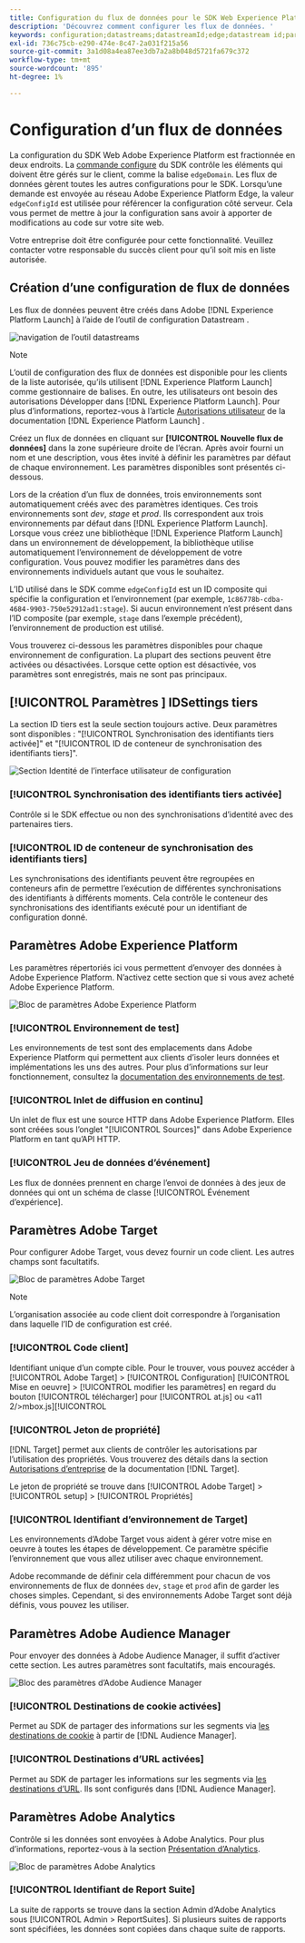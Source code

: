 ```yaml
---
title: Configuration du flux de données pour le SDK Web Experience Platform
description: 'Découvrez comment configurer les flux de données. '
keywords: configuration;datastreams;datastreamId;edge;datastream id;paramètres d’environnement;edgeConfigId;identité;synchronisation des identifiants activée;ID de conteneur de synchronisation;sandbox;flux de données;jeu de données d’événement;cible;code client;jeton de propriété;ID d’environnement cible;destinations de cookie;destinations d’URL;ID de suite de rapports de paramètres Analytics;ID de blocage
exl-id: 736c75cb-e290-474e-8c47-2a031f215a56
source-git-commit: 3a1d08a4ea87ee3db7a2a8b048d5721fa679c372
workflow-type: tm+mt
source-wordcount: '895'
ht-degree: 1%

---
```



# Configuration d’un flux de données

La configuration du SDK Web Adobe Experience Platform est fractionnée en deux endroits. La [commande configure](configuring-the-sdk.md) du SDK contrôle les éléments qui doivent être gérés sur le client, comme la balise `edgeDomain`. Les flux de données gèrent toutes les autres configurations pour le SDK. Lorsqu’une demande est envoyée au réseau Adobe Experience Platform Edge, la valeur `edgeConfigId` est utilisée pour référencer la configuration côté serveur. Cela vous permet de mettre à jour la configuration sans avoir à apporter de modifications au code sur votre site web.

Votre entreprise doit être configurée pour cette fonctionnalité. Veuillez contacter votre responsable du succès client pour qu’il soit mis en liste autorisée.

## Création d’une configuration de flux de données

Les flux de données peuvent être créés dans Adobe [!DNL Experience Platform Launch] à l’aide de l’outil de configuration Datastream .

![navigation de l’outil datastreams](../images/datastreams/config.png)

>[!NOTE]
>
>L’outil de configuration des flux de données est disponible pour les clients de la liste autorisée, qu’ils utilisent [!DNL Experience Platform Launch] comme gestionnaire de balises. En outre, les utilisateurs ont besoin des autorisations Développer dans [!DNL Experience Platform Launch]. Pour plus d’informations, reportez-vous à l’article [Autorisations utilisateur](../../tags/ui/administration/user-permissions.md) de la documentation [!DNL Experience Platform Launch] .

Créez un flux de données en cliquant sur **[!UICONTROL Nouvelle flux de données]** dans la zone supérieure droite de l’écran. Après avoir fourni un nom et une description, vous êtes invité à définir les paramètres par défaut de chaque environnement. Les paramètres disponibles sont présentés ci-dessous.

Lors de la création d’un flux de données, trois environnements sont automatiquement créés avec des paramètres identiques. Ces trois environnements sont *dev*, *stage* et *prod*. Ils correspondent aux trois environnements par défaut dans [!DNL Experience Platform Launch]. Lorsque vous créez une bibliothèque [!DNL Experience Platform Launch] dans un environnement de développement, la bibliothèque utilise automatiquement l’environnement de développement de votre configuration. Vous pouvez modifier les paramètres dans des environnements individuels autant que vous le souhaitez.

L’ID utilisé dans le SDK comme `edgeConfigId` est un ID composite qui spécifie la configuration et l’environnement (par exemple, `1c86778b-cdba-4684-9903-750e52912ad1:stage`). Si aucun environnement n’est présent dans l’ID composite (par exemple, `stage` dans l’exemple précédent), l’environnement de production est utilisé.

Vous trouverez ci-dessous les paramètres disponibles pour chaque environnement de configuration. La plupart des sections peuvent être activées ou désactivées. Lorsque cette option est désactivée, vos paramètres sont enregistrés, mais ne sont pas principaux.

## [!UICONTROL Paramètres ] IDSettings tiers

La section ID tiers est la seule section toujours active. Deux paramètres sont disponibles : &quot;[!UICONTROL Synchronisation des identifiants tiers activée]&quot; et &quot;[!UICONTROL ID de conteneur de synchronisation des identifiants tiers]&quot;.

![Section Identité de l’interface utilisateur de configuration](../images/datastreams/edge_configuration_identity.png)

### [!UICONTROL Synchronisation des identifiants tiers activée]

Contrôle si le SDK effectue ou non des synchronisations d’identité avec des partenaires tiers.

### [!UICONTROL ID de conteneur de synchronisation des identifiants tiers]

Les synchronisations des identifiants peuvent être regroupées en conteneurs afin de permettre l’exécution de différentes synchronisations des identifiants à différents moments. Cela contrôle le conteneur des synchronisations des identifiants exécuté pour un identifiant de configuration donné.

## Paramètres Adobe Experience Platform

Les paramètres répertoriés ici vous permettent d’envoyer des données à Adobe Experience Platform. N’activez cette section que si vous avez acheté Adobe Experience Platform.

![Bloc de paramètres Adobe Experience Platform](../images/datastreams/edge_configuration_aep.png)

### [!UICONTROL Environnement de test]

Les environnements de test sont des emplacements dans Adobe Experience Platform qui permettent aux clients d’isoler leurs données et implémentations les uns des autres. Pour plus d’informations sur leur fonctionnement, consultez la [documentation des environnements de test](../../sandboxes/home.md).

### [!UICONTROL Inlet de diffusion en continu]

Un inlet de flux est une source HTTP dans Adobe Experience Platform. Elles sont créées sous l’onglet &quot;[!UICONTROL Sources]&quot; dans Adobe Experience Platform en tant qu’API HTTP.

### [!UICONTROL Jeu de données d’événement]

Les flux de données prennent en charge l’envoi de données à des jeux de données qui ont un schéma de classe [!UICONTROL Événement d’expérience].

## Paramètres Adobe Target

Pour configurer Adobe Target, vous devez fournir un code client. Les autres champs sont facultatifs.

![Bloc de paramètres Adobe Target](../images/datastreams/edge_configuration_target.png)

>[!NOTE]
>
>L’organisation associée au code client doit correspondre à l’organisation dans laquelle l’ID de configuration est créé.

### [!UICONTROL Code client]

Identifiant unique d’un compte cible. Pour le trouver, vous pouvez accéder à [!UICONTROL Adobe Target] > [!UICONTROL Configuration] [!UICONTROL Mise en oeuvre] > [!UICONTROL modifier les paramètres] en regard du bouton [!UICONTROL télécharger] pour [!UICONTROL at.js] ou &lt;a11 2/>mbox.js][!UICONTROL 

### [!UICONTROL Jeton de propriété]

[!DNL Target] permet aux clients de contrôler les autorisations par l’utilisation des propriétés. Vous trouverez des détails dans la section [Autorisations d’entreprise](https://experienceleague.adobe.com/docs/target/using/administer/manage-users/enterprise/properties-overview.html?lang=fr) de la documentation [!DNL Target].

Le jeton de propriété se trouve dans [!UICONTROL Adobe Target] > [!UICONTROL setup] > [!UICONTROL Propriétés]

### [!UICONTROL Identifiant d’environnement de Target]

[](https://experienceleague.adobe.com/docs/target/using/administer/hosts.html) Les environnements d’Adobe Target vous aident à gérer votre mise en oeuvre à toutes les étapes de développement. Ce paramètre spécifie l’environnement que vous allez utiliser avec chaque environnement.

Adobe recommande de définir cela différemment pour chacun de vos environnements de flux de données `dev`, `stage` et `prod` afin de garder les choses simples. Cependant, si des environnements Adobe Target sont déjà définis, vous pouvez les utiliser.

## Paramètres Adobe Audience Manager

Pour envoyer des données à Adobe Audience Manager, il suffit d’activer cette section. Les autres paramètres sont facultatifs, mais encouragés.

![Bloc des paramètres d’Adobe Audience Manager](../images/datastreams/edge_configuration_aam.png)

### [!UICONTROL Destinations de cookie activées]

Permet au SDK de partager des informations sur les segments via [les destinations de cookie](https://experienceleague.adobe.com/docs/audience-manager/user-guide/features/destinations/custom-destinations/create-cookie-destination.html) à partir de [!DNL Audience Manager].

### [!UICONTROL Destinations d’URL activées]

Permet au SDK de partager les informations sur les segments via [les destinations d’URL](https://experienceleague.adobe.com/docs/audience-manager/user-guide/features/destinations/custom-destinations/create-url-destination.html). Ils sont configurés dans [!DNL Audience Manager].

## Paramètres Adobe Analytics

Contrôle si les données sont envoyées à Adobe Analytics. Pour plus d’informations, reportez-vous à la section [Présentation d’Analytics](../data-collection/adobe-analytics/analytics-overview.md).

![Bloc de paramètres Adobe Analytics](../images/datastreams/edge_configuration_aa.png)

### [!UICONTROL Identifiant de Report Suite]

La suite de rapports se trouve dans la section Admin d’Adobe Analytics sous [!UICONTROL Admin > ReportSuites]. Si plusieurs suites de rapports sont spécifiées, les données sont copiées dans chaque suite de rapports.
